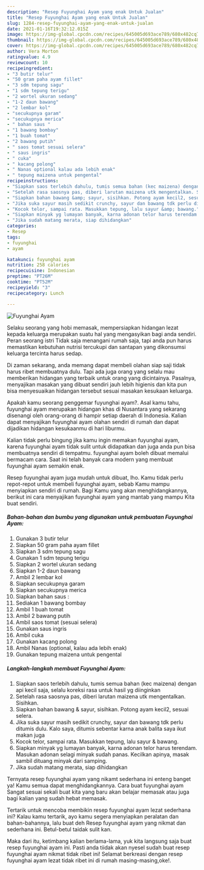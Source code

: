 ```yaml
---
description: "Resep Fuyunghai Ayam yang enak Untuk Jualan"
title: "Resep Fuyunghai Ayam yang enak Untuk Jualan"
slug: 1284-resep-fuyunghai-ayam-yang-enak-untuk-jualan
date: 2021-01-16T19:32:12.015Z
image: https://img-global.cpcdn.com/recipes/645005d693ace789/680x482cq70/fuyunghai-ayam-foto-resep-utama.jpg
thumbnail: https://img-global.cpcdn.com/recipes/645005d693ace789/680x482cq70/fuyunghai-ayam-foto-resep-utama.jpg
cover: https://img-global.cpcdn.com/recipes/645005d693ace789/680x482cq70/fuyunghai-ayam-foto-resep-utama.jpg
author: Vera Morton
ratingvalue: 4.9
reviewcount: 10
recipeingredient:
- "3 butir telur"
- "50 gram paha ayam fillet"
- "3 sdm tepung sagu"
- "1 sdm tepung terigu"
- "2 wortel ukuran sedang"
- "1-2 daun bawang"
- "2 lembar kol"
- "secukupnya garam"
- "secukupnya merica"
- " bahan saus "
- "1 bawang bombay"
- "1 buah tomat"
- "2 bawang putih"
- " saos tomat sesuai selera"
- " saus ingris"
- " cuka"
- " kacang polong"
- " Nanas optional kalau ada lebih enak"
- " tepung maizena untuk pengental"
recipeinstructions:
- "Siapkan saos terlebih dahulu, tumis semua bahan (kec maizena) dengan api kecil saja, selalu koreksi rasa untuk hasil yg diinginkan"
- "Setelah rasa saosnya pas, diberi larutan maizena utk mengentalkan. Sisihkan."
- "Siapkan bahan bawang &amp; sayur, sisihkan. Potong ayam kecil2, sesuai selera."
- "Jika suka sayur masih sedikit crunchy, sayur dan bawang tdk perlu ditumis dulu. Kalo saya, ditumis sebentar karna anak balita saya ikut makan juga"
- "Kocok telor, sampai rata. Masukkan tepung, lalu sayur &amp; bawang."
- "Siapkan minyak yg lumayan banyak, karna adonan telor harus terendam. Masukan adonan selagi minyak sudah panas. Kecilkan apinya, masak sambil dituang minyak dari samping."
- "Jika sudah matang merata, siap dihidangkan"
categories:
- Resep
tags:
- fuyunghai
- ayam

katakunci: fuyunghai ayam 
nutrition: 258 calories
recipecuisine: Indonesian
preptime: "PT26M"
cooktime: "PT52M"
recipeyield: "3"
recipecategory: Lunch

---
```



![Fuyunghai Ayam](https://img-global.cpcdn.com/recipes/645005d693ace789/680x482cq70/fuyunghai-ayam-foto-resep-utama.jpg)

Selaku seorang yang hobi memasak, mempersiapkan hidangan lezat kepada keluarga merupakan suatu hal yang mengasyikan bagi anda sendiri. Peran seorang istri Tidak saja menangani rumah saja, tapi anda pun harus memastikan kebutuhan nutrisi tercukupi dan santapan yang dikonsumsi keluarga tercinta harus sedap.

Di zaman  sekarang, anda memang dapat membeli olahan siap saji tidak harus ribet membuatnya dulu. Tapi ada juga orang yang selalu mau memberikan hidangan yang terbaik untuk orang yang dicintainya. Pasalnya, menyajikan masakan yang dibuat sendiri jauh lebih higienis dan kita pun bisa menyesuaikan hidangan tersebut sesuai masakan kesukaan keluarga. 



Apakah kamu seorang penggemar fuyunghai ayam?. Asal kamu tahu, fuyunghai ayam merupakan hidangan khas di Nusantara yang sekarang disenangi oleh orang-orang di hampir setiap daerah di Indonesia. Kalian dapat menyajikan fuyunghai ayam olahan sendiri di rumah dan dapat dijadikan hidangan kesukaanmu di hari liburmu.

Kalian tidak perlu bingung jika kamu ingin memakan fuyunghai ayam, karena fuyunghai ayam tidak sulit untuk didapatkan dan juga anda pun bisa membuatnya sendiri di tempatmu. fuyunghai ayam boleh dibuat memalui bermacam cara. Saat ini telah banyak cara modern yang membuat fuyunghai ayam semakin enak.

Resep fuyunghai ayam juga mudah untuk dibuat, lho. Kamu tidak perlu repot-repot untuk membeli fuyunghai ayam, sebab Kamu mampu menyiapkan sendiri di rumah. Bagi Kamu yang akan menghidangkannya, berikut ini cara menyajikan fuyunghai ayam yang mantab yang mampu Kita buat sendiri.

<!--inarticleads1-->

##### Bahan-bahan dan bumbu yang digunakan untuk pembuatan Fuyunghai Ayam:

1. Gunakan 3 butir telur
1. Siapkan 50 gram paha ayam fillet
1. Siapkan 3 sdm tepung sagu
1. Gunakan 1 sdm tepung terigu
1. Siapkan 2 wortel ukuran sedang
1. Siapkan 1-2 daun bawang
1. Ambil 2 lembar kol
1. Siapkan secukupnya garam
1. Siapkan secukupnya merica
1. Siapkan  bahan saus :
1. Sediakan 1 bawang bombay
1. Ambil 1 buah tomat
1. Ambil 2 bawang putih
1. Ambil  saos tomat (sesuai selera)
1. Gunakan  saus ingris
1. Ambil  cuka
1. Gunakan  kacang polong
1. Ambil  Nanas (optional, kalau ada lebih enak)
1. Gunakan  tepung maizena untuk pengental




<!--inarticleads2-->

##### Langkah-langkah membuat Fuyunghai Ayam:

1. Siapkan saos terlebih dahulu, tumis semua bahan (kec maizena) dengan api kecil saja, selalu koreksi rasa untuk hasil yg diinginkan
1. Setelah rasa saosnya pas, diberi larutan maizena utk mengentalkan. Sisihkan.
1. Siapkan bahan bawang &amp; sayur, sisihkan. Potong ayam kecil2, sesuai selera.
1. Jika suka sayur masih sedikit crunchy, sayur dan bawang tdk perlu ditumis dulu. Kalo saya, ditumis sebentar karna anak balita saya ikut makan juga
1. Kocok telor, sampai rata. Masukkan tepung, lalu sayur &amp; bawang.
1. Siapkan minyak yg lumayan banyak, karna adonan telor harus terendam. Masukan adonan selagi minyak sudah panas. Kecilkan apinya, masak sambil dituang minyak dari samping.
1. Jika sudah matang merata, siap dihidangkan




Ternyata resep fuyunghai ayam yang nikamt sederhana ini enteng banget ya! Kamu semua dapat menghidangkannya. Cara buat fuyunghai ayam Sangat sesuai sekali buat kita yang baru akan belajar memasak atau juga bagi kalian yang sudah hebat memasak.

Tertarik untuk mencoba membikin resep fuyunghai ayam lezat sederhana ini? Kalau kamu tertarik, ayo kamu segera menyiapkan peralatan dan bahan-bahannya, lalu buat deh Resep fuyunghai ayam yang nikmat dan sederhana ini. Betul-betul taidak sulit kan. 

Maka dari itu, ketimbang kalian berlama-lama, yuk kita langsung saja buat resep fuyunghai ayam ini. Pasti anda tiidak akan nyesel sudah buat resep fuyunghai ayam nikmat tidak ribet ini! Selamat berkreasi dengan resep fuyunghai ayam lezat tidak ribet ini di rumah masing-masing,oke!.

